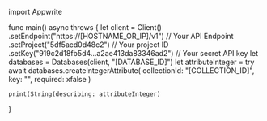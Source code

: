 import Appwrite

func main() async throws {
    let client = Client()
      .setEndpoint("https://[HOSTNAME_OR_IP]/v1") // Your API Endpoint
      .setProject("5df5acd0d48c2") // Your project ID
      .setKey("919c2d18fb5d4...a2ae413da83346ad2") // Your secret API key
    let databases = Databases(client, "[DATABASE_ID]")
    let attributeInteger = try await databases.createIntegerAttribute(
        collectionId: "[COLLECTION_ID]",
        key: "",
        required: xfalse
    )

    print(String(describing: attributeInteger)
}
